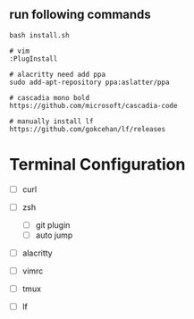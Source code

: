 ## run following commands

```
bash install.sh

# vim
:PlugInstall

# alacritty need add ppa
sudo add-apt-repository ppa:aslatter/ppa

# cascadia mono bold
https://github.com/microsoft/cascadia-code

# manually install lf
https://github.com/gokcehan/lf/releases
```



# Terminal Configuration

- [ ] curl
- [ ] zsh
  - [ ] git plugin
  - [ ] auto jump
- [ ] alacritty
- [ ] vimrc
- [ ] tmux
- [ ] lf

